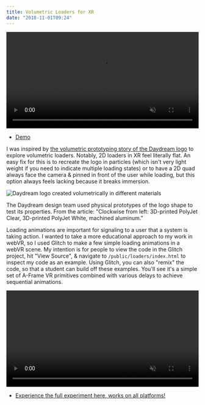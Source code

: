 ```yaml
---
title: Volumetric Loaders for XR
date: "2018-11-01T09:24"
---
```


<style> video { width: 100%; } </style>

<video src="https://media.giphy.com/media/1wqqwQkizcEwOea9Tr/giphy.mp4" muted playsinline autoplay loop></video>

- [Demo](https://caff.glitch.me/loaders/)

I was inspired by [the volumetric prototyping story of the Daydream logo](https://design.google/library/speaking-volumes/) to explore volumetric loaders. Notably, 2D loaders in XR feel literally flat. An easy fix for this is to recreate the logo in particles (which isn't very light weight if you need to indicate multiple loading states) or to have a 2D quad always face the camera & pinned in front of the user while loading, but this option always feels lacking because it breaks immersion.

![Daydream logo created volumetrically in different materials](/assets/images/daydream_logo_in_different_materials.jpg)
<div class="caption">The Daydream design team used physical prototypes of the logo shape to test its properties. From the article: "Clockwise from left: 3D-printed PolyJet Clear, 3D-printed PolyJet White, machined aluminum."
</div>

Loading animations are important for signaling to a user that a system is taking action. I wanted to take a more educational approach to my work in webVR, so I used Glitch to make a few simple loading animations in a webVR scene. My intention is for people to view the code in the Glitch project, hit \"View Source\", & navigate to <code>/public/loaders/index.html</code>  to inspect my code as an example. Using Glitch, you can also \"remix\" the code, so that a student can build off these examples. You'll see it's a simple set of A-Frame VR primitives combined with various delays to achieve sequential animations.

<video src="https://media.giphy.com/media/xT9Igk37ghGf6mqj4I/giphy.mp4" muted playsinline autoplay loop></video>

- [Experience the full experiment here, works on all platforms!](https://caff.glitch.me/loaders/)
